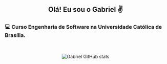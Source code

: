 <div align="center">

## Olá! Eu sou o Gabriel ✌️

</div>


###  💻 Curso Engenharia de Software na Universidade Católica de Brasília.

<br>

<div align="center">

![Gabriel GitHub stats](https://github-readme-stats.vercel.app/api?username=gabrielviana&show_icons=true&theme=radical)

</div>

